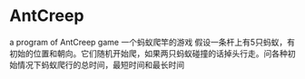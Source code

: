 # AntCreep
a program of AntCreep game
一个蚂蚁爬竿的游戏
假设一条杆上有5只蚂蚁，有初始的位置和朝向。它们随机开始爬，如果两只蚂蚁碰撞的话掉头行走。问各种初始情况下蚂蚁爬行的总时间，最短时间和最长时间
